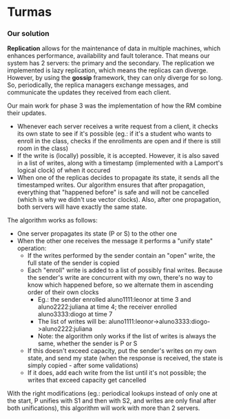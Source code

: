 # Turmas

### Our solution

**Replication** allows for the maintenance of data in multiple machines, which enhances performance, availability and fault tolerance. That means our system has 2 servers: the primary and the secondary.
The replication we implemented is lazy replication, which means the replicas can diverge. However, by using the **gossip** framework, they can only diverge for so long.
So, periodically, the replica managers exchange messages, and communicate the updates they received from each client.

Our main work for phase 3 was the implementation of how the RM combine their updates.
- Whenever each server receives a write request from a client, it checks its own state to see if it's possible (eg.: if it's a student who wants to enroll in the class, checks if the enrollments are open and if there is still room in the class)
- If the write is (locally) possible, it is accepted. However,  it is also saved in a list of writes, along with a timestamp (implemented with a Lamport's logical clock) of when it occured
- When one of the replicas decides to propagate its state, it sends all the timestamped writes. Our algorithm ensures that after propagation, everything that "happened before" is safe and will not be cancelled (which is why we didn't use vector clocks). Also, after one propagation, both servers will have exactly the same state.

The algorithm works as follows:
- One server propagates its state (P or S) to the other one
- When the other one receives the message it performs a "unify state" operation:
  - If the writes performed by the sender contain an "open" write, the full state of the sender is copied
  - Each "enroll" write is added to a list of possibly final writes. Because the sender's write are concurrent with my own, there's no way to know which happened before, so we alternate them in ascending order of their own clocks 
    - Eg.: the sender enrolled aluno1111:leonor at time 3 and aluno2222:juliana at time 4; the receiver enrolled aluno3333:diogo at time 7
    - The list of writes will be: aluno1111:leonor->aluno3333:diogo->aluno2222:juliana 
    - Note: the algorithm only works if the list of writes is always the same, whether the sender is P or S
  - If this doesn't exceed capacity, put the sender's writes on my own state, and send my state (when the response is received, the state is simply copied - after some validations)
  - If it does, add each write from the list until it's not possible; the writes that exceed capacity get cancelled

With the right modifications (eg.: periodical lookups instead of only one at the start, P unifies with S1 and then with S2, and writes are only final after both unifications), this algorithm will work with more than 2 servers. 
    



